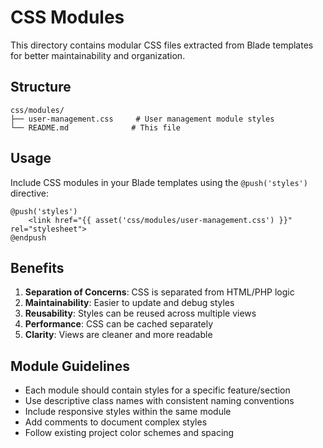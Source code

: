 # CSS Modules

This directory contains modular CSS files extracted from Blade templates for better maintainability and organization.

## Structure

```
css/modules/
├── user-management.css     # User management module styles
└── README.md              # This file
```

## Usage

Include CSS modules in your Blade templates using the `@push('styles')` directive:

```blade
@push('styles')
    <link href="{{ asset('css/modules/user-management.css') }}" rel="stylesheet">
@endpush
```

## Benefits

1. **Separation of Concerns**: CSS is separated from HTML/PHP logic
2. **Maintainability**: Easier to update and debug styles
3. **Reusability**: Styles can be reused across multiple views
4. **Performance**: CSS can be cached separately
5. **Clarity**: Views are cleaner and more readable

## Module Guidelines

- Each module should contain styles for a specific feature/section
- Use descriptive class names with consistent naming conventions
- Include responsive styles within the same module
- Add comments to document complex styles
- Follow existing project color schemes and spacing